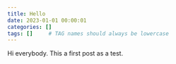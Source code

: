 ```yaml
---
title: Hello 
date: 2023-01-01 00:00:01 
categories: []
tags: []     # TAG names should always be lowercase
---
```


Hi everybody. This a first post as a test. 
